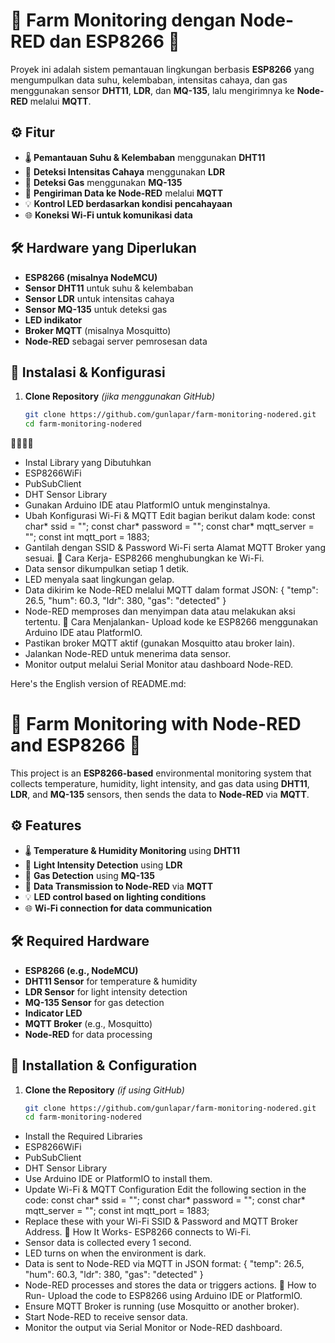 # 📡 **Farm Monitoring dengan Node-RED dan ESP8266** 🚀

Proyek ini adalah sistem pemantauan lingkungan berbasis **ESP8266** yang mengumpulkan data suhu, kelembaban, intensitas cahaya, dan gas menggunakan sensor **DHT11**, **LDR**, dan **MQ-135**, lalu mengirimnya ke **Node-RED** melalui **MQTT**.

## ⚙ **Fitur**
- 🌡 **Pemantauan Suhu & Kelembaban** menggunakan **DHT11**
- 🔆 **Deteksi Intensitas Cahaya** menggunakan **LDR**  
- 💨 **Deteksi Gas** menggunakan **MQ-135**
- 📡 **Pengiriman Data ke Node-RED** melalui **MQTT**
- 💡 **Kontrol LED berdasarkan kondisi pencahayaan**
- 🌐 **Koneksi Wi-Fi untuk komunikasi data**

## 🛠 **Hardware yang Diperlukan**
- **ESP8266 (misalnya NodeMCU)**
- **Sensor DHT11** untuk suhu & kelembaban
- **Sensor LDR** untuk intensitas cahaya
- **Sensor MQ-135** untuk deteksi gas
- **LED indikator**
- **Broker MQTT** (misalnya Mosquitto)
- **Node-RED** sebagai server pemrosesan data

## 🔧 **Instalasi & Konfigurasi**
1. **Clone Repository** *(jika menggunakan GitHub)*
   ```sh
   git clone https://github.com/gunlapar/farm-monitoring-nodered.git
   cd farm-monitoring-nodered


- Instal Library yang Dibutuhkan
- ESP8266WiFi
- PubSubClient
- DHT Sensor Library
- Gunakan Arduino IDE atau PlatformIO untuk menginstalnya.
- Ubah Konfigurasi Wi-Fi & MQTT Edit bagian berikut dalam kode:
const char* ssid       = "";
const char* password   = "";
const char* mqtt_server = "";
const int mqtt_port = 1883;
- Gantilah dengan SSID & Password Wi-Fi serta Alamat MQTT Broker yang sesuai.
🔄 Cara Kerja- ESP8266 menghubungkan ke Wi-Fi.
- Data sensor dikumpulkan setiap 1 detik.
- LED menyala saat lingkungan gelap.
- Data dikirim ke Node-RED melalui MQTT dalam format JSON:
{
  "temp": 26.5,
  "hum": 60.3,
  "ldr": 380,
  "gas": "detected"
}
- Node-RED memproses dan menyimpan data atau melakukan aksi tertentu.
🚀 Cara Menjalankan- Upload kode ke ESP8266 menggunakan Arduino IDE atau PlatformIO.
- Pastikan broker MQTT aktif (gunakan Mosquitto atau broker lain).
- Jalankan Node-RED untuk menerima data sensor.
- Monitor output melalui Serial Monitor atau dashboard Node-RED.

Here's the English version of README.md:
# 📡 **Farm Monitoring with Node-RED and ESP8266** 🚀

This project is an **ESP8266-based** environmental monitoring system that collects temperature, humidity, light intensity, and gas data using **DHT11**, **LDR**, and **MQ-135** sensors, then sends the data to **Node-RED** via **MQTT**.

## ⚙ **Features**
- 🌡 **Temperature & Humidity Monitoring** using **DHT11**
- 🔆 **Light Intensity Detection** using **LDR**
- 💨 **Gas Detection** using **MQ-135**
- 📡 **Data Transmission to Node-RED** via **MQTT**
- 💡 **LED control based on lighting conditions**
- 🌐 **Wi-Fi connection for data communication**

## 🛠 **Required Hardware**
- **ESP8266 (e.g., NodeMCU)**
- **DHT11 Sensor** for temperature & humidity
- **LDR Sensor** for light intensity detection
- **MQ-135 Sensor** for gas detection
- **Indicator LED**
- **MQTT Broker** (e.g., Mosquitto)
- **Node-RED** for data processing

## 🔧 **Installation & Configuration**
1. **Clone the Repository** *(if using GitHub)*
   ```sh
   git clone https://github.com/gunlapar/farm-monitoring-nodered.git
   cd farm-monitoring-nodered

- Install the Required Libraries
- ESP8266WiFi
- PubSubClient
- DHT Sensor Library
- Use Arduino IDE or PlatformIO to install them.
- Update Wi-Fi & MQTT Configuration Edit the following section in the code:
const char* ssid       = "";
const char* password   = "";
const char* mqtt_server = "";
const int mqtt_port = 1883;
- Replace these with your Wi-Fi SSID & Password and MQTT Broker Address.
🔄 How It Works- ESP8266 connects to Wi-Fi.
- Sensor data is collected every 1 second.
- LED turns on when the environment is dark.
- Data is sent to Node-RED via MQTT in JSON format:
{
  "temp": 26.5,
  "hum": 60.3,
  "ldr": 380,
  "gas": "detected"
}
- Node-RED processes and stores the data or triggers actions.
🚀 How to Run- Upload the code to ESP8266 using Arduino IDE or PlatformIO.
- Ensure MQTT Broker is running (use Mosquitto or another broker).
- Start Node-RED to receive sensor data.
- Monitor the output via Serial Monitor or Node-RED dashboard.

